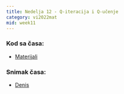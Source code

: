 ```yaml
---
title: Nedelja 12 - Q-iteracija i Q-učenje
category: vi2022mat
mid: week11
---
```


### Kod sa časa:

- <a target="_blank" href="https://github.com/matfvi/vi/tree/master/2023.2024/12_ucenje_potkrepljivanjem">Materijali</a>

### Snimak časa:
  - <a target="_blank" href="https://www.youtube.com/watch?v=iT3hOIkLaPA">Denis</a>
